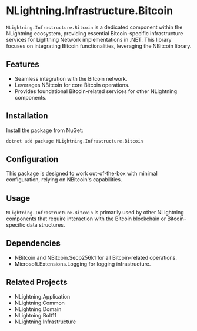 # NLightning.Infrastructure.Bitcoin

`NLightning.Infrastructure.Bitcoin` is a dedicated component within the NLightning ecosystem, providing essential
Bitcoin-specific infrastructure services for Lightning Network implementations in .NET. This library focuses on
integrating Bitcoin functionalities, leveraging the NBitcoin library.

## Features

- Seamless integration with the Bitcoin network.
- Leverages NBitcoin for core Bitcoin operations.
- Provides foundational Bitcoin-related services for other NLightning components.

## Installation

Install the package from NuGet:

```bash
dotnet add package NLightning.Infrastructure.Bitcoin
```

## Configuration

This package is designed to work out-of-the-box with minimal configuration, relying on NBitcoin's capabilities.

## Usage

`NLightning.Infrastructure.Bitcoin` is primarily used by other NLightning components that require interaction with the
Bitcoin blockchain or Bitcoin-specific data structures.

## Dependencies

- NBitcoin and NBitcoin.Secp256k1 for all Bitcoin-related operations.
- Microsoft.Extensions.Logging for logging infrastructure.

## Related Projects

- NLightning.Application
- NLightning.Common
- NLightning.Domain
- NLightning.Bolt11
- NLightning.Infrastructure